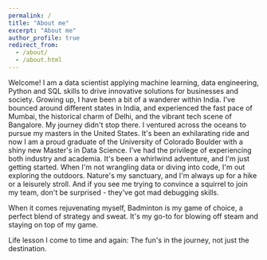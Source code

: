 ```yaml
---
permalink: /
title: "About me"
excerpt: "About me"
author_profile: true
redirect_from: 
  - /about/
  - /about.html
---
```


Welcome! I am a data scientist applying machine learning, data engineering, Python and SQL skills to drive innovative solutions for businesses and society. 
Growing up, I have been a bit of a wanderer within India. I've bounced around different states in India, and experienced the fast pace of Mumbai, the historical charm of Delhi, and the vibrant tech scene of Bangalore. My journey didn't stop there. I ventured across the oceans to pursue my masters in the United States. It's been an exhilarating ride and now I am a proud graduate of the University of Colorado Boulder with a shiny new Master's in Data Science.
I've had the privilege of experiencing both industry and academia. It's been a whirlwind adventure, and I'm just getting started.
When I'm not wrangling data or diving into code, I'm out exploring the outdoors. Nature's my sanctuary, and I'm always up for a hike or a leisurely stroll. And if you see me trying to convince a squirrel to join my team, don't be surprised - they've got mad debugging skills.

When it comes rejuvenating myself, Badminton is my game of choice, a perfect blend of strategy and sweat. It's my go-to for blowing off steam and staying on top of my game.

Life lesson I come to time and again: The fun's in the journey, not just the destination.

<!-- I am also an affiliated
researcher with the [Data-driven Analysis of Peace Project](https://dapp-lab.org)
and a research collaborator with the 
[Research on International Policy Implementation Lab](https://bridgingthegapproject.org/ripil).

I earned my Ph.D in Political Science from the
[University *of* North Carolina *at* Chapel Hill](https://www.unc.edu) and my
B.A. in Political Science from [Haverford College](https://www.haverford.edu).
My academic work has been [published](publications) or is forthcoming in
*International Studies Quarterly*, *Conflict Management and Peace Science*,
*Political Science Research and Methods*, and *PS: Political Science & Politics*,
among other outlets. This [research](research) explores the causes and
consequences of political violence using a broad variety of methods such as
latent variable models, geospatial analysis, and big data. While primarily
focused on civil conflict, it also examines contentious political phenomena
including terrorism and economic statecraft, and develops new measures of
institutions in international relations. I have [teaching](teaching) experience
in both quantitative methodology and international relations, and am a certified
instructor with [The Carpentries](https://carpentries.org). -->
